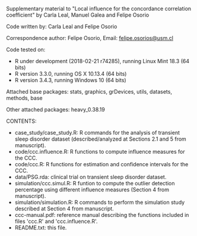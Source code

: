 Supplementary material to "Local influence for the concordance correlation coefficient" by Carla Leal, Manuel Galea and Felipe Osorio

Code written by: Carla Leal and Felipe Osorio

Correspondence author: Felipe Osorio, Email: felipe.osorios@usm.cl

Code tested on:
- R under development (2018-02-21 r74285), running Linux Mint 18.3 (64 bits)
- R version 3.3.0, running OS X 10.13.4 (64 bits)
- R version 3.4.3, running Windows 10 (64 bits)

Attached base packages: stats, graphics, grDevices, utils, datasets, methods, base

Other attached packages: heavy_0.38.19

CONTENTS:
- case_study/case_study.R: R commands for the analysis of transient sleep disorder
  dataset (described/analyzed at Sections 2.1 and 5 from manuscript).
- code/ccc.influence.R: R functions to compute influence measures for the CCC.
- code/ccc.R: R functions for estimation and confidence intervals for the CCC.
- data/PSG.rda: clinical trial on transient sleep disorder dataset.
- simulation/ccc.simul.R: R funtion to compute the outlier detection percentage using
  different influence measures (Section 4 from manuscript).
- simulation/simulation.R: R commands to perform the simulation study described at
  Section 4 from manuscript.
- ccc-manual.pdf: reference manual describing the functions included in files 'ccc.R'
  and 'ccc.influence.R'.
- README.txt: this file.
